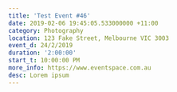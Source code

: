 ```yaml
---
title: 'Test Event #46'
date: 2019-02-06 19:45:05.533000000 +11:00
category: Photography
location: 123 Fake Street, Melbourne VIC 3003
event_d: 24/2/2019
duration: '2:00:00'
start_t: 10:00:00 PM
more_info: https://www.eventspace.com.au
desc: Lorem ipsum
---
```


